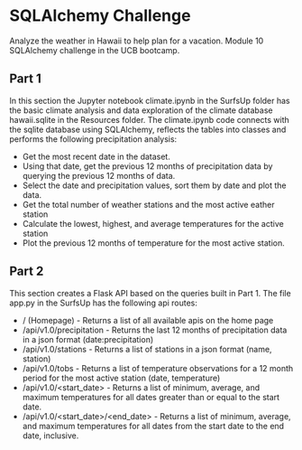 # SQLAlchemy Challenge
Analyze the weather in Hawaii to help plan for a vacation. Module 10 SQLAlchemy challenge in the UCB bootcamp.

## Part 1
In this section the Jupyter notebook climate.ipynb in the SurfsUp folder has the basic climate analysis and data exploration of the climate database hawaii.sqlite in the Resources folder. The climate.ipynb code connects with the sqlite database using SQLAlchemy, reflects the tables into classes and performs the following precipitation analysis:
* Get the most recent date in the dataset.
* Using that date, get the previous 12 months of precipitation data by querying the previous 12 months of data.
* Select the date and precipitation values, sort them by date and plot the data.
* Get the total number of weather stations and the most active eather station
* Calculate the lowest, highest, and average temperatures for the active station
* Plot the previous 12 months of temperature for the most active station.

## Part 2
This section creates a Flask API based on the queries built in Part 1.
The file app.py in the SurfsUp has the following api routes:
* / (Homepage) - Returns a list of all available apis on the home page
* /api/v1.0/precipitation - Returns the last 12 months of precipitation data in a json format (date:precipitation)
* /api/v1.0/stations - Returns a list of stations in a json format (name, station)
* /api/v1.0/tobs - Returns a list of temperature observations for a 12 month period for the most active station (date, temperature)
* /api/v1.0/<start_date> - Returns a list of minimum, average, and maximum temperatures for all dates greater than or equal to the start date.
*  /api/v1.0/<start_date>/<end_date> - Returns a list of minimum, average, and maximum temperatures for all dates from the start date to the end date, inclusive.
